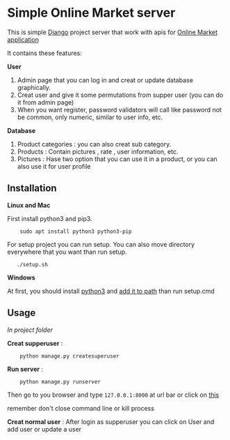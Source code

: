 Simple Online Market server
===========================

This is simple [Django](https://www.djangoproject.com/) project server that work with apis for [Online Market application](https://github.com/rbehzad/onlineMarket-project.git)

It contains these features:

**User**

1. Admin page that you can log in and creat or update database graphically.
1. Creat user and give it some permutations from supper user (you can do it from admin page)
1. When you want register, password validators will call like password not be common, only numeric, similar to user
   info, etc.

**Database**

1. Product categories : you can also creat sub category.
1. Products : Contain pictures , rate , user information, etc.
1. Pictures : Hase two option that you can use it in a product, or you can also use it for user profile

Installation
------------
**Linux and Mac**

First install python3 and pip3.

```angular2html
    sudo apt install python3 python3-pip
```

For setup project you can run setup. You can also move directory everywhere that you want than run setup.

```angular2html
   ./setup.sh
```

**Windows**

At first, you should install [python3](https://www.python.org/downloads/)
and [add it to path](https://geek-university.com/python/add-python-to-the-windows-path/)
than run setup.cmd


Usage
-----
*In project folder*

**Creat supperuser** :

```angular2html
    python manage.py createsuperuser
```

**Run server** :

```angular2html
    python manage.py runserver
```

Then go to you browser and type `127.0.0.1:8000` at url bar or click on [this](http://127.0.0.1:8000)

remember don't close command line or kill process

**Creat normal user** : After login as supperuser you can click on User and add user or update a user 
